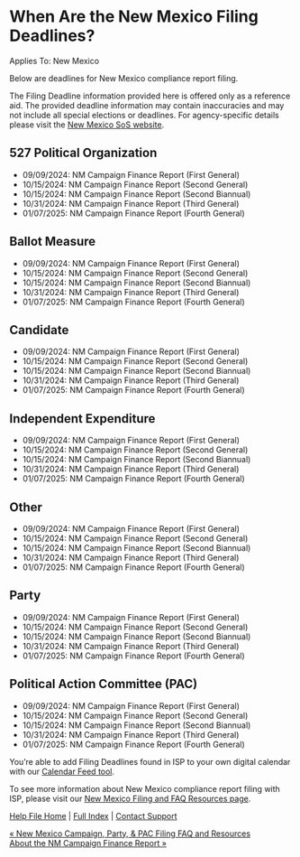  When Are the New Mexico Filing Deadlines?
==========

Applies To: New Mexico

Below are deadlines for New Mexico compliance report filing.

The Filing Deadline information provided here is offered only as a reference aid. The provided deadline information may contain inaccuracies and may not include all special elections or deadlines. For agency-specific details please visit the [New Mexico SoS website](https://www.sos.state.nm.us/candidate-and-campaigns/how-to-become-a-candidate/campaign-finance-reporting-schedule/).

527 Political Organization
----------

* 09/09/2024: NM Campaign Finance Report (First General)
* 10/15/2024: NM Campaign Finance Report (Second General)
* 10/15/2024: NM Campaign Finance Report (Second Biannual)
* 10/31/2024: NM Campaign Finance Report (Third General)
* 01/07/2025: NM Campaign Finance Report (Fourth General)

Ballot Measure
----------

* 09/09/2024: NM Campaign Finance Report (First General)
* 10/15/2024: NM Campaign Finance Report (Second General)
* 10/15/2024: NM Campaign Finance Report (Second Biannual)
* 10/31/2024: NM Campaign Finance Report (Third General)
* 01/07/2025: NM Campaign Finance Report (Fourth General)

Candidate
----------

* 09/09/2024: NM Campaign Finance Report (First General)
* 10/15/2024: NM Campaign Finance Report (Second General)
* 10/15/2024: NM Campaign Finance Report (Second Biannual)
* 10/31/2024: NM Campaign Finance Report (Third General)
* 01/07/2025: NM Campaign Finance Report (Fourth General)

Independent Expenditure
----------

* 09/09/2024: NM Campaign Finance Report (First General)
* 10/15/2024: NM Campaign Finance Report (Second General)
* 10/15/2024: NM Campaign Finance Report (Second Biannual)
* 10/31/2024: NM Campaign Finance Report (Third General)
* 01/07/2025: NM Campaign Finance Report (Fourth General)

Other
----------

* 09/09/2024: NM Campaign Finance Report (First General)
* 10/15/2024: NM Campaign Finance Report (Second General)
* 10/15/2024: NM Campaign Finance Report (Second Biannual)
* 10/31/2024: NM Campaign Finance Report (Third General)
* 01/07/2025: NM Campaign Finance Report (Fourth General)

Party
----------

* 09/09/2024: NM Campaign Finance Report (First General)
* 10/15/2024: NM Campaign Finance Report (Second General)
* 10/15/2024: NM Campaign Finance Report (Second Biannual)
* 10/31/2024: NM Campaign Finance Report (Third General)
* 01/07/2025: NM Campaign Finance Report (Fourth General)

Political Action Committee (PAC)
----------

* 09/09/2024: NM Campaign Finance Report (First General)
* 10/15/2024: NM Campaign Finance Report (Second General)
* 10/15/2024: NM Campaign Finance Report (Second Biannual)
* 10/31/2024: NM Campaign Finance Report (Third General)
* 01/07/2025: NM Campaign Finance Report (Fourth General)

You’re able to add Filing Deadlines found in ISP to your own digital calendar with our [Calendar Feed tool](https://ispolitical.com/what-are-calendar-feeds/).

To see more information about New Mexico compliance report filing with ISP, please visit our [New Mexico Filing and FAQ Resources page](https://ispolitical.com/new-mexico-campaign-party-pac-filing-faq-and-resources/).

[Help File Home](/help/) | [Full Index](/Help-File-Directory/) | [Contact Support](mailto:support@ISPolitical.com)

[« New Mexico Campaign, Party, & PAC Filing FAQ and Resources](/New-Mexico-Campaign-Party-PAC-Filing-FAQ-and-Resources)  
[About the NM Campaign Finance Report »](/About-the-NM-Campaign-Finance-Report)